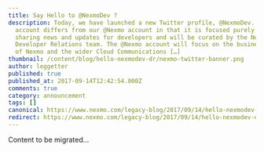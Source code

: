 ```yaml
---
title: Say Hello to @NexmoDev ?
description: Today, we have launched a new Twitter profile, @NexmoDev. This
  account differs from our @Nexmo account in that it is focused purely on
  sharing news and updates for developers and will be curated by the Nexmo
  Developer Relations team. The @Nexmo account will focus on the business side
  of Nexmo and the wider Cloud Communications […]
thumbnail: /content/blog/hello-nexmodev-dr/nexmo-twitter-banner.png
author: leggetter
published: true
published_at: 2017-09-14T12:42:54.000Z
comments: true
category: announcement
tags: []
canonical: https://www.nexmo.com/legacy-blog/2017/09/14/hello-nexmodev-dr
redirect: https://www.nexmo.com/legacy-blog/2017/09/14/hello-nexmodev-dr
---
```


Content to be migrated...
